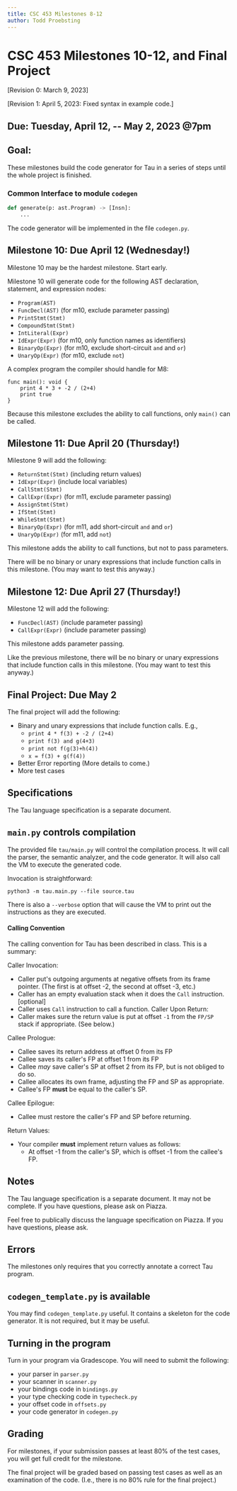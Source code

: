 ```yaml
---
title: CSC 453 Milestones 8-12
author: Todd Proebsting
---
```


# CSC 453 Milestones 10-12, and Final Project
[Revision 0: March 9, 2023]

[Revision 1: April 5, 2023: Fixed syntax in example code.]

## Due: Tuesday, April 12, -- May 2, 2023 @7pm

## Goal:

These milestones build the code generator for Tau in a series of steps until the whole project is finished.

### Common Interface to module `codegen`

```python
def generate(p: ast.Program) -> [Insn]:
    ...
```

The code generator will be implemented in the file `codegen.py`.


## Milestone 10: Due April 12 (Wednesday!)

Milestone 10 may be the hardest milestone.  Start early.

Milestone 10 will generate code for the following AST declaration, statement, and expression nodes:

* `Program(AST)`
* `FuncDecl(AST)`  (for m10, exclude parameter passing)
* `PrintStmt(Stmt)`
* `CompoundStmt(Stmt)` 
* `IntLiteral(Expr)`
* `IdExpr(Expr)` (for m10, only function names as identifiers)
* `BinaryOp(Expr)` (for m10, exclude short-circuit `and` and `or`)
* `UnaryOp(Expr)` (for m10, exclude `not`)

A complex program the compiler should handle for M8:

```
func main(): void {
    print 4 * 3 + -2 / (2+4)
    print true
}
```

Because this milestone excludes the ability to call functions, only `main()` can be called.


## Milestone 11: Due April 20 (Thursday!)

Milestone 9 will add the following:

* `ReturnStmt(Stmt)` (including return values)
* `IdExpr(Expr)` (include local variables)
* `CallStmt(Stmt)`
* `CallExpr(Expr)` (for m11, exclude parameter passing)
* `AssignStmt(Stmt)`
* `IfStmt(Stmt)`
* `WhileStmt(Stmt)`
* `BinaryOp(Expr)` (for m11, add short-circuit `and` and `or`)
* `UnaryOp(Expr)` (for m11, add `not`)

This milestone adds the ability to call functions, but not to pass parameters.

There will be no binary or unary expressions that include function calls in this milestone.  (You may want to test this anyway.)

## Milestone 12: Due April 27 (Thursday!)

Milestone 12 will add the following:

* `FuncDecl(AST)`  (include parameter passing)
* `CallExpr(Expr)` (include parameter passing)

This milestone adds parameter passing.

Like the previous milestone, there will be no binary or unary expressions that include function calls in this milestone.  (You may want to test this anyway.)


## Final Project: Due May 2

The final project will add the following:

* Binary and unary expressions that include function calls.  E.g.,
    * `print 4 * f(3) + -2 / (2+4)`
    * `print f(3) and g(4+3)`
    * `print not f(g(3)+h(4))`
    * `x = f(3) + g(f(4))`
* Better Error reporting (More details to come.)
* More test cases

## Specifications

The Tau language specification is a separate document.

## `main.py` controls compilation

The provided file `tau/main.py` will control the compilation process.  It will call the parser, the semantic analyzer, and the code generator.  It will also call the VM to execute the generated code.

Invocation is straightforward:

```
python3 -m tau.main.py --file source.tau
```

There is also a `--verbose` option that will cause the VM to print out the instructions as they are executed.

#### Calling Convention

The calling convention for Tau has been described in class.  This is a summary:

Caller Invocation:

* Caller put's outgoing arguments at negative offsets from its frame pointer.  (The first is at offset -2, the second at offset -3, etc.)
* Caller has an empty evaluation stack when it does the `Call` instruction. [optional]
* Caller uses `Call` instruction to call a function.
Caller Upon Return:
* Caller makes sure the return value is put at offset `-1` from the `FP/SP` stack if appropriate.  (See below.)


Callee Prologue:

* Callee saves its return address at offset 0 from its FP
* Callee saves its caller's FP at offset 1 from its FP
* Callee *may* save caller's SP at offset 2 from its FP, but is not obliged to do so.
* Callee allocates its own frame, adjusting the FP and SP as appropriate.
* Callee's FP **must** be equal to the caller's SP.

Callee Epilogue:

* Callee must restore the caller's FP and SP before returning.

Return Values:

* Your compiler **must** implement return values as follows:
    * At offset -1 from the caller's SP, which is offset -1 from the callee's FP.



## Notes

The Tau language specification is a separate document.  It may not be complete.  If you have questions, please ask on Piazza.

Feel free to publically discuss the language specification on Piazza.  If you have questions, please ask.

## Errors

The milestones only requires that you correctly annotate a correct Tau program.

## `codegen_template.py` is available

You may find `codegen_template.py` useful.  It contains a skeleton for the code generator.  It is not required, but it may be useful.

## Turning in the program

Turn in your program via Gradescope.  You will need to submit the following:

* your parser in `parser.py`
* your scanner in `scanner.py`
* your bindings code in `bindings.py`
* your type checking code in `typecheck.py`
* your offset code in `offsets.py`
* your code generator in `codegen.py`

## Grading

For milestones, if your submission passes at least 80% of the test cases, you will get full credit for the milestone.

The final project will be graded based on passing test cases as well as an examination of the code.  (I.e., there is no 80% rule for the final project.)

